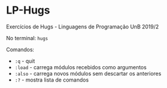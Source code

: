 # LP-Hugs
Exercícios de Hugs - Linguagens de Programação UnB 2019/2

No terminal: `hugs`

Comandos:
* `:q` - quit
* `:load` - carrega módulos recebidos como argumentos
* `:also` - carrega novos módulos sem descartar os anteriores
* `:?` - mostra lista de comandos
